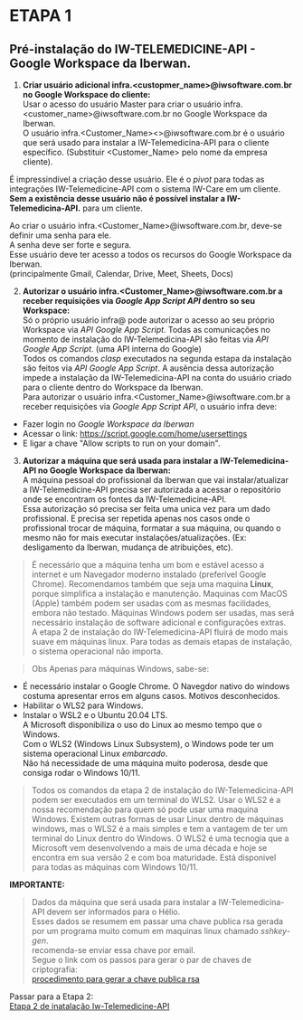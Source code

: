 # ETAPA 1
## Pré-instalação do IW-TELEMEDICINE-API - Google Workspace da Iberwan.  


1. **Criar usuário adicional infra.<custopmer_name>@iwsoftware.com.br no Google Workspace do cliente:**  
Usar o acesso do usuário Master para criar o usuário infra.<customer_name>@iwsoftware.com.br no Google Workspace da Iberwan.  
O usuário infra.<Customer_Name><>@iwsoftware.com.br é o usuário que será usado para instalar a IW-Telemedicina-API para o cliente específico.
(Substituir <Customer_Name> pelo nome da empresa cliente).    

É impressindível a criação desse usuário. Ele é o *pivot* para todas as integrações IW-Telemedicine-API com o sistema IW-Care em um cliente.  
**Sem a existência desse usuário não é possível instalar a IW-Telemedicina-API.** para um cliente.  

Ao criar o usuário infra.<Customer_Name>@iwsoftware.com.br, deve-se definir uma senha para ele.  
A senha deve ser forte e segura.  
Esse usuário deve ter acesso a todos os recursos do Google Workspace da Iberwan.  
(principalmente Gmail, Calendar, Drive, Meet, Sheets, Docs)

2. **Autorizar o usuário infra.<Customer_Name>@iwsoftware.com.br a receber requisições via *Google App Script API* dentro so seu Workspace:**  
Só o próprio usuário infra@<customer-domain> pode autorizar o acesso ao seu próprio Workspace via *API Google App Script*. 
Todas as comunicações no momento de instalação do IW-Telemedicina-API são feitas via *API Google App Script*. (uma API interna do Google)  
Todos os comandos *clasp* executados na segunda estapa da instalação são feitos via *API Google App Script*.
A ausência dessa autorização impede a instalação da IW-Telemedicina-API na conta do usuário criado para o cliente dentro do Workspace da Iberwan.  
Para autorizar o usuário infra.<Customer_Name>@iwsoftware.com.br a receber requisições via *Google App Script API*, o usuário infra deve:
* Fazer login no *Google Workspace da Iberwan*  
* Acessar o link: https://script.google.com/home/usersettings 
* E ligar a chave "Allow scripts to run on your domain".


3. **Autorizar a máquina que será usada para instalar a IW-Telemedicina-API no Google Workspace da Iberwan:**  
A máquina pessoal do profissional da Iberwan que vai instalar/atualizar a IW-Telemedicine-API precisa ser autorizada a acessar o repositório onde se encontram os fontes da IW-Telemedicine-API.  
Essa autorização só precisa ser feita uma unica vez para um dado profissional.
E precisa ser repetida apenas nos casos onde o profissional trocar de máquina, formatar a sua máquina, ou quando o mesmo não for mais executar instalações/atualizações.
(Ex: desligamento da Iberwan, mudança de atribuições, etc).  
> É necessário que a máquina tenha um bom e estável acesso a internet e um Navegador moderno instalado (preferível Google Chrome).
Recomendamos também que seja uma maquina **Linux**, porque simplifica a instalação e manutenção. Maquinas com MacOS (Apple) também podem ser usadas com as mesmas facilidades, embora não testado.
> Máquinas Windows podem ser usadas, mas será necessário instalação de software adicional e configurações extras.  
A etapa 2 de instalação do IW-Telemedicina-API fluirá de modo mais suave em máquinas linux. Para todas as demais etapas de instalação, o sistema operacional não importa.  

>Obs Apenas para máquinas Windows, sabe-se:  
* É necessário instalar o Google Chrome. O Navegdor nativo do windows costuma apresentar erros em alguns casos. Motivos desconhecidos.
* Habilitar o WLS2 para Windows.  
* Instalar o WSL2 e o Ubuntu 20.04 LTS.  
A Microsoft disponibiliza o uso do Linux ao mesmo tempo que o Windows.  
Com o WLS2 (Windows Linux Subsystem), o Windows pode ter um sistema operacional Linux *embarcado*.  
Não há necessidade de uma máquina muito poderosa, desde que consiga rodar o Windows 10/11.

>Todos os comandos da etapa 2 de instalação do IW-Telemedicina-API podem ser executados em um terminal do WLS2.
Usar o WLS2 é a nossa recomendação para quem só pode usar uma maquina Windows.
>Existem outras formas de usar Linux dentro de máquinas windows, mas o WLS2 é a mais simples e tem a vantagem de ter um terminal do Linux dentro do Windows.
>O WLS2 é uma tecnogia que a Microsoft vem desenvolvendo a mais de uma década e hoje se encontra em sua versão 2 e com boa maturidade.
>Está disponivel para todas as máquinas com Windows 10/11.   
  
**IMPORTANTE:**  
> Dados da máquina que será usada para instalar a IW-Telemedicina-API devem ser informados para o Hélio.  
Esses dados se resumem em passar uma chave publica rsa gerada por um programa muito comum em maquinas linux chamado *sshkey-gen*.  
recomenda-se enviar essa chave por email.  
Segue o link com os passos para gerar o par de chaves de criptografia:  
[procedimento para gerar a chave publica rsa](https://www.digitalocean.com/community/tutorials/how-to-set-up-ssh-keys-on-ubuntu-20-04)


Passar para a Etapa 2:  
[Etapa 2 de inatalação Iw-Telemedicine-API](installing-iw-telemedicine-in-clients-clasp-cli-lang-pt.md)

